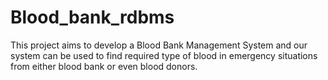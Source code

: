 # Blood_bank_rdbms
This project aims to develop a Blood Bank Management System and our system can be used to find required type of blood in emergency situations from either blood bank or even blood donors.
